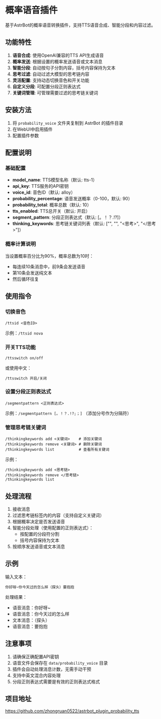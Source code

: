 # 概率语音插件

基于AstrBot的概率语音转换插件，支持TTS语音合成、智能分段和内容过滤。

## 功能特性

1. **语音合成**: 使用OpenAI兼容的TTS API生成语音
2. **概率发送**: 根据设置的概率发送语音或文本消息
3. **智能分段**: 自动按句子分割内容，括号内容保持为文本
4. **思考过滤**: 自动过滤大模型的思考链内容
5. **灵活配置**: 支持动态切换音色和开关功能
6. **自定义分段**: 可配置分段正则表达式
7. **关键词管理**: 可管理需要过滤的思考链关键词

## 安装方法

1. 将 `probability_voice` 文件夹复制到 AstrBot 的插件目录
2. 在WebUI中启用插件
3. 配置插件参数

## 配置说明

### 基础配置
- **model_name**: TTS模型名称（默认: tts-1）
- **api_key**: TTS服务的API密钥
- **voice_id**: 音色ID（默认: alloy）
- **probability_percentage**: 语音发送概率（0-100，默认: 90）
- **probability_total**: 概率总数（默认: 10）
- **tts_enabled**: TTS总开关（默认: 开启）
- **segment_pattern**: 分段正则表达式（默认: [。！？.!?]）
- **thinking_keywords**: 思考链关键词列表（默认: ["<thinking>", "</thinking>", "<思考>", "</思考>"]）

### 概率计算说明
当设置概率百分比为90%，概率总数为10时：
- 每连续10条消息中，前9条会发送语音
- 第10条会发送纯文本
- 然后循环往复

## 使用指令

### 切换音色
```
/ttsid <音色ID>
```
示例：`/ttsid nova`

### 开关TTS功能
```
/ttsswitch on/off
```
或使用中文：
```
/ttsswitch 开启/关闭
```

### 设置分段正则表达式
```
/segmentpattern <正则表达式>
```
示例：`/segmentpattern [。！？.!?;；]`  （添加分号作为分隔符）

### 管理思考链关键词
```
/thinkingkeywords add <关键词>    # 添加关键词
/thinkingkeywords remove <关键词> # 删除关键词
/thinkingkeywords list           # 查看所有关键词
```

示例：
```
/thinkingkeywords add <思考链>
/thinkingkeywords remove </思考链>
/thinkingkeywords list
```

## 处理流程

1. 接收消息
2. 过滤思考链标签内的内容（支持自定义关键词）
3. 根据概率决定是否发送语音
4. 智能分段处理（使用配置的正则表达式）：
   - 按配置的分段符分割
   - 括号内容保持为文本
5. 按顺序发送语音或文本消息

## 示例

输入文本：
```
你好呀~你今天过的怎么样（探头）要抱抱
```

处理结果：
- 语音消息：你好呀~
- 语音消息：你今天过的怎么样
- 文本消息：（探头）
- 语音消息：要抱抱

## 注意事项

1. 请确保正确配置API密钥
2. 语音文件会保存在 `data/probability_voice` 目录
3. 插件会自动处理消息计数，无需手动干预
4. 支持中英文混合内容处理
5. 分段正则表达式需要是有效的正则表达式格式

## 项目地址
https://github.com/zhongruan0522/astrbot_plugin_probability_tts